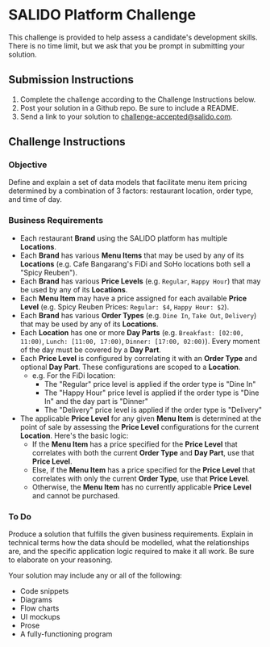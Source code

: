 # SALIDO Platform Challenge

This challenge is provided to help assess a candidate's development skills. There is no time limit, but we ask that you be prompt in submitting your solution.

## Submission Instructions

1. Complete the challenge according to the Challenge Instructions below.
1. Post your solution in a Github repo. Be sure to include a README.
1. Send a link to your solution to challenge-accepted@salido.com.

## Challenge Instructions

### Objective
Define and explain a set of data models that facilitate menu item pricing determined by a combination of 3 factors: restaurant location, order type, and time of day.

### Business Requirements
* Each restaurant **Brand** using the SALIDO platform has multiple **Locations**.
* Each **Brand** has various **Menu Items** that may be used by any of its **Locations** (e.g. Cafe Bangarang's FiDi and SoHo locations both sell a "Spicy Reuben").
* Each **Brand** has various **Price Levels** (e.g. `Regular`, `Happy Hour`) that may be used by any of its **Locations**.
* Each **Menu Item** may have a price assigned for each available **Price Level** (e.g. Spicy Reuben Prices: `Regular: $4`, `Happy Hour: $2`).
* Each **Brand** has various **Order Types** (e.g. `Dine In`, `Take Out`, `Delivery`) that may be used by any of its **Locations**.
* Each **Location** has one or more **Day Parts** (e.g. `Breakfast: [02:00, 11:00)`, `Lunch: [11:00, 17:00)`, `Dinner: [17:00, 02:00)`). Every moment of the day must be covered by a **Day Part**.
* Each **Price Level** is configured by correlating it with an **Order Type** and optional **Day Part**. These configurations are scoped to a **Location**.
  * e.g. For the FiDi location:
    * The "Regular" price level is applied if the order type is "Dine In"
    * The "Happy Hour" price level is applied if the order type is "Dine In" and the day part is "Dinner"
    * The "Delivery" price level is applied if the order type is "Delivery"
* The applicable **Price Level** for any given **Menu Item** is determined at the point of sale by assessing the **Price Level** configurations for the current **Location**. Here's the basic logic:
  * If the **Menu Item** has a price specified for the **Price Level** that correlates with both the current **Order Type** and **Day Part**, use that **Price Level**.
  * Else, if the **Menu Item** has a price specified for the **Price Level** that correlates with only the current **Order Type**, use that **Price Level**.
  * Otherwise, the **Menu Item** has no currently applicable **Price Level** and cannot be purchased.


### To Do
Produce a solution that fulfills the given business requirements. Explain in technical terms how the data should be modelled, what the relationships are, and the specific application logic required to make it all work. Be sure to elaborate on your reasoning.

Your solution may include any or all of the following:
  * Code snippets
  * Diagrams
  * Flow charts
  * UI mockups
  * Prose
  * A fully-functioning program
